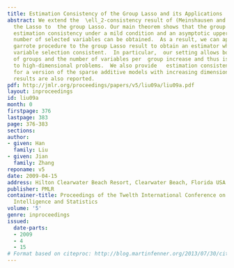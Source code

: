 ```yaml
---
title: Estimation Consistency of the Group Lasso and its Applications
abstract: We extend the  \ell_2-consistency result of (Meinshausen and Yu 2008) from
  the Lasso to  the group Lasso. Our main theorem shows that the group Lasso  achieves
  estimation consistency under a mild condition and an asymptotic upper bound on the
  number of selected variables can be obtained.  As a result, we can apply the nonnegative
  garrote procedure to the group Lasso result to obtain an estimator which is simultaneously  estimation  and
  variable selection consistent.  In particular,  our setting allows both the number
  of groups and the number of variables per  group increase and thus is applicable
  to high-dimensional problems.  We also provide   estimation consistency analysis
  for a version of the sparse additive models with increasing dimensions. Some finite-sample
  results are also reported.
pdf: http://jmlr.org/proceedings/papers/v5/liu09a/liu09a.pdf
layout: inproceedings
id: liu09a
month: 0
firstpage: 376
lastpage: 383
page: 376-383
sections: 
author:
- given: Han
  family: Liu
- given: Jian
  family: Zhang
reponame: v5
date: 2009-04-15
address: Hilton Clearwater Beach Resort, Clearwater Beach, Florida USA
publisher: PMLR
container-title: Proceedings of the Twelth International Conference on Artificial
  Intelligence and Statistics
volume: '5'
genre: inproceedings
issued:
  date-parts:
  - 2009
  - 4
  - 15
# Format based on citeproc: http://blog.martinfenner.org/2013/07/30/citeproc-yaml-for-bibliographies/
---
```

